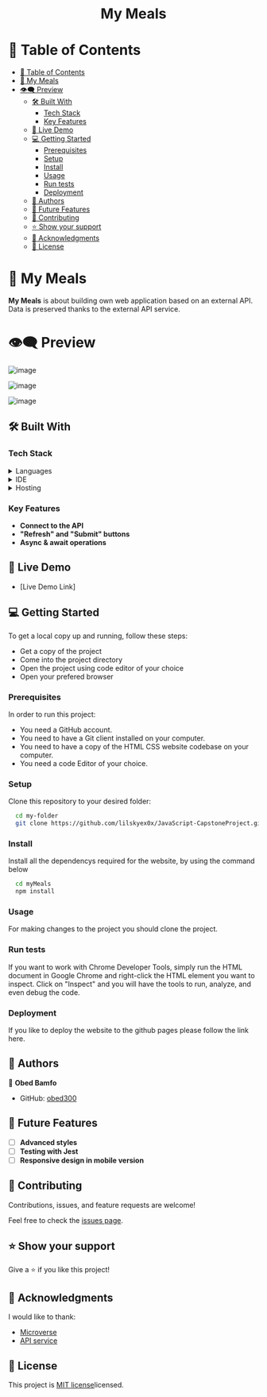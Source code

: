 <div align="center">
  <h1><b>My Meals</b></h1>
</div>

<!-- TABLE OF CONTENTS -->

# 📗 Table of Contents

- [📗 Table of Contents](#-table-of-contents)
- [📖 My Meals ](#-my-meals-)
- [👁‍🗨 Preview](#-preview)
  - [🛠 Built With ](#-built-with-)
    - [Tech Stack ](#tech-stack-)
    - [Key Features ](#key-features-)
  - [🚀 Live Demo ](#-live-demo-)
  - [💻 Getting Started ](#-getting-started-)
    - [Prerequisites](#prerequisites)
    - [Setup](#setup)
    - [Install](#install)
    - [Usage](#usage)
    - [Run tests](#run-tests)
    - [Deployment](#deployment)
  - [👥 Authors ](#-authors-)
  - [🔭 Future Features ](#-future-features-)
  - [🤝 Contributing ](#-contributing-)
  - [⭐️ Show your support ](#️-show-your-support-)
  - [🙏 Acknowledgments ](#-acknowledgments-)
  - [📝 License ](#-license-)

<!-- PROJECT DESCRIPTION -->

# 📖 My Meals <a name="about-project"></a>

**My Meals**  is about building own web application based on an external API. Data is preserved thanks to the external API service.

# 👁‍🗨 Preview

![image](https://user-images.githubusercontent.com/106581139/205300179-3a692fa0-24cb-4930-adb9-fca76d31076f.png)

![image](https://user-images.githubusercontent.com/106581139/205300315-978afac7-e34f-4a7e-92dd-47cb18b53f73.png)

![image](https://user-images.githubusercontent.com/106581139/205300433-a7cc6830-fecf-4544-9ec1-68db75be4508.png)

## 🛠 Built With <a name="built-with"></a>

### Tech Stack <a name="tech-stack"></a>

<details>
  <summary>Languages</summary>
  <ul>
    <li><a href="https://html.spec.whatwg.org/">HTML5 / CSS / JavaScript</a></li>
  </ul>
</details>

<details>
  <summary>IDE</summary>
  <ul>
    <li><a href="https://code.visualstudio.com/">Visual Studio Code</a></li>
  </ul>
</details>

<details>
<summary>Hosting</summary>
  <ul>
    <li><a href="https://github.com/">GitHub</a></li>
  </ul>
</details>

<!-- Features -->

### Key Features <a name="key-features"></a>

- **Connect to the API**
- **"Refresh" and "Submit" buttons**
- **Async & await operations**

<!-- LIVE DEMO -->

## 🚀 Live Demo <a name="live-demo"></a>

- [Live Demo Link]

<!-- GETTING STARTED -->

## 💻 Getting Started <a name="getting-started"></a>

To get a local copy up and running, follow these steps:
- Get a copy of the project
- Come into the project directory
- Open the project using code editor of your choice
- Open your prefered browser

### Prerequisites

In order to run this project:
- You need a GitHub account.
- You need to have a Git client installed on your computer.
- You need to have a copy of the HTML CSS website codebase on your computer.
- You need a code Editor of your choice.

### Setup

Clone this repository to your desired folder:

```sh
  cd my-folder
  git clone https://github.com/lilskyex0x/JavaScript-CapstoneProject.git
```

### Install

Install all the dependencys required for the website, by using the command below

```sh
  cd myMeals
  npm install
```

### Usage

For making changes to the project you should clone the project.

### Run tests

If you want to work with Chrome Developer Tools, simply run the HTML document in Google Chrome and right-click the HTML element you want to inspect. Click on "Inspect" and you will have the tools to run, analyze, and even debug the code.

### Deployment

If you like to deploy the website to the github pages please follow the link here.

<!-- AUTHORS -->

## 👥 Authors <a name="authors"></a>

👤 **Obed Bamfo**
- GitHub: [obed300](https://github.com/odaialazzeh)


<!-- FUTURE FEATURES -->

## 🔭 Future Features <a name="future-features"></a>

- [ ] **Advanced styles**
- [ ] **Testing with Jest**
- [ ] **Responsive design in mobile version**

<!-- CONTRIBUTING -->

## 🤝 Contributing <a name="contributing"></a>

Contributions, issues, and feature requests are welcome!

Feel free to check the [issues page](../../issues/).

<!-- SUPPORT -->

## ⭐️ Show your support <a name="support"></a>

Give a ⭐️ if you like this project!

<!-- ACKNOWLEDGEMENTS -->

## 🙏 Acknowledgments <a name="acknowledgements"></a>

I would like to thank:
- [Microverse](www.microverse.com)
- [API service](https://www.themealdb.com/api.php)

<!-- LICENSE -->

## 📝 License <a name="license"></a>

This project is [MIT license](https://choosealicense.com/licenses/mit/)licensed.
